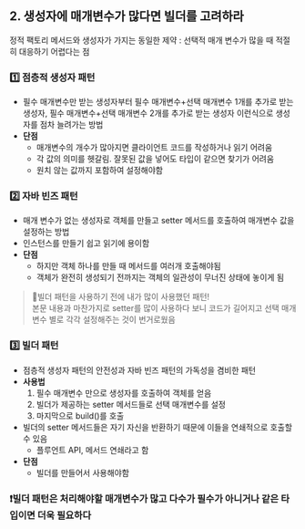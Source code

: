 ## 2. 생성자에 매개변수가 많다면 빌더를 고려하라
정적 팩토리 메서드와 생성자가 가지는 동일한 제약 : 선택적 매개 변수가 많을 때 적절히 대응하기 어렵다는 점
### 1️⃣ 점층적 생성자 패턴
  * 필수 매개변수만 받는 생성자부터 필수 매개변수+선택 매개변수 1개를 추가로 받는 생성자, 필수 매개변수+선택 매개변수 2개를 추가로 받는 생성자 이런식으로 생성자를 점차 늘려가는 방법
  * **단점**
    * 매개변수의 개수가 많아지면 클라이언트 코드를 작성하거나 읽기 어려움
    * 각 값의 의미를 헷갈림. 잘못된 값을 넣어도 타입이 같으면 찾기가 어려움
    * 원치 않는 값까지 포함하여 설정해야함
### 2️⃣ 자바 빈즈 패턴
  * 매개 변수가 없는 생성자로 객체를 만들고 setter 메서드를 호출하여 매개변수 값을 설정하는 방법
  * 인스턴스를 만들기 쉽고 읽기에 용이함
  * **단점**
      * 하지만 객체 하나를 만들 때 메서드를 여러개 호출해야됨
      * 객체가 완전히 생성되기 전까지는 객체의 일관성이 무너진 상태에 놓이게 됨
  > 🤔빌더 패턴을 사용하기 전에 내가 많이 사용했던 패턴! <br>
  > 본문 내용과 마찬가지로 setter를 많이 사용하다 보니 코드가 길어지고 선택 매개변수 별로 각각 설정해주는 것이 번거로웠음
### 3️⃣ 빌더 패턴
 * 점층적 생성자 패턴의 안전성과 자바 빈즈 패턴의 가독성을 겸비한 패턴
  * **사용법**
    1) 필수 매개변수 만으로 생성자를 호출하여 객체를 얻음
    2) 빌더가 제공하는 setter 메서드들로 선택 매개변수를 설정
    3) 마지막으로 build()를 호출
  * 빌더의 setter 메서드들은 자기 자신을 반환하기 때문에 이들을 연쇄적으로 호출할 수 있음
      * 플루언트 API, 메서드 연쇄라고 함
  * **단점**
      * 빌더를 만들어서 사용해야함


### ❗빌더 패턴은 처리해야할 매개변수가 많고 다수가 필수가 아니거나 같은 타입이면 더욱 필요하다
